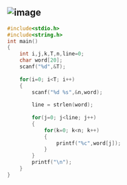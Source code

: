 ![image](https://user-images.githubusercontent.com/100292629/156301877-cd5026f5-b29e-468c-a24d-0bc85de3f822.png)
---
```c
#include<stdio.h>
#include<string.h>
int main()
{
	int i,j,k,T,n,line=0;
	char word[20];
	scanf("%d",&T);
	
	for(i=0; i<T; i++)
	{
		scanf("%d %s",&n,word);
		
		line = strlen(word);
		
		for(j=0; j<line; j++)
		{
			for(k=0; k<n; k++)
			{
				printf("%c",word[j]);
			}
		}
		printf("\n");
	}
}
```
